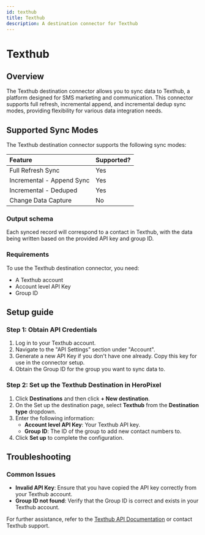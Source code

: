 ```yaml
---
id: texthub
title: Texthub
description: A destination connector for Texthub
---
```


# Texthub

## Overview

The Texthub destination connector allows you to sync data to Texthub, a platform designed for SMS marketing and communication. This connector supports full refresh, incremental append, and incremental dedup sync modes, providing flexibility for various data integration needs.

## Supported Sync Modes

The Texthub destination connector supports the following sync modes:

| Feature                   | Supported? |
| :------------------------ | :--------- |
| Full Refresh Sync         | Yes        |
| Incremental - Append Sync | Yes        |
| Incremental - Deduped     | Yes        |
| Change Data Capture       | No         |

### Output schema

Each synced record will correspond to a contact in Texthub, with the data being written based on the provided API key and group ID.

### Requirements

To use the Texthub destination connector, you need:

- A Texthub account
- Account level API Key
- Group ID

## Setup guide

### Step 1: Obtain API Credentials

1. Log in to your Texthub account.
2. Navigate to the "API Settings" section under "Account".
3. Generate a new API Key if you don't have one already. Copy this key for use in the connector setup.
4. Obtain the Group ID for the group you want to sync data to.

### Step 2: Set up the Texthub Destination in HeroPixel

1. Click **Destinations** and then click **+ New destination**.
2. On the Set up the destination page, select **Texthub** from the **Destination type** dropdown.
3. Enter the following information:
   - **Account level API Key**: Your Texthub API key.
   - **Group ID**: The ID of the group to add new contact numbers to.
4. Click **Set up** to complete the configuration.

## Troubleshooting

### Common Issues

- **Invalid API Key**: Ensure that you have copied the API key correctly from your Texthub account.
- **Group ID not found**: Verify that the Group ID is correct and exists in your Texthub account.

For further assistance, refer to the [Texthub API Documentation](https://texthub.com/api-docs) or contact Texthub support.
